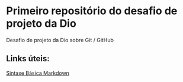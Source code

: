 # Primeiro repositório do desafio de projeto da Dio
Desafio de projeto da Dio sobre Git / GitHub

## Links úteis:
[Sintaxe Básica Markdown](https://www.markdownguide.org/basic-syntax/)

